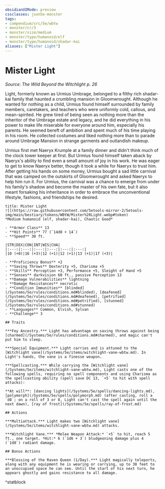 ```yaml
---
obsidianUIMode: preview
cssclasses: json5e-monster
tags:
- compendium/src/5e/wbtw
- monster/cr/3
- monster/size/medium
- monster/type/humanoid/elf
- monster/type/humanoid/shadar-kai
aliases: ["Mister Light"]
---
```

# Mister Light
*Source: The Wild Beyond the Witchlight p. 26*  

Light, formerly known as Urmius Umbrage, belonged to a filthy rich shadar-kai family that haunted a crumbling mansion in Gloomwrought. Although he wanted for nothing as a child, Urmius found himself surrounded by family members, caretakers, and teachers who were uniformly cold, callous, and mean-spirited. He grew tired of being seen as nothing more than the inheritor of the Umbrage estate and legacy, and he did everything in his power to make life miserable for everyone around him, especially his parents. He seemed bereft of ambition and spent much of his time playing in his room. He collected costumes and liked nothing more than to parade around Umbrage Mansion in strange garments and outlandish makeup.

Urmius first met Naeryx Krumple at a family dinner and didn't think much of the clock tower keeper at first. But Urmius found himself taken aback by Naeryx's ability to find even a small amount of joy in his work. He was eager to get to know Naeryx better, though it took a while for Naeryx to trust him. After getting his hands on some money, Urmius bought a sad little carnival that was camped on the outskirts of Gloomwrought and asked Naeryx to help him run it. For Urmius, the carnival was a chance to emerge from under his family's shadow and become the master of his own fate, but it also meant forsaking his inheritance in order to embrace the unconventional lifestyle, fashions, and friendships he desired.

```ad-statblock
title: Mister Light
![](https://raw.githubusercontent.com/5etools-mirror-2/5etools-img/main/bestiary/tokens/WBtW/Mister%20Light.webp#token)
*Medium humanoid (elf, shadar-kai), Chaotic Good*

- **Armor Class** 13
- **Hit Points** 77 (`14d8 + 14`)
- **Speed** 30 ft.

|STR|DEX|CON|INT|WIS|CHA|
|:---:|:---:|:---:|:---:|:---:|:---:|
|10 (+0)|16 (+3)|12 (+1)|12 (+1)|13 (+1)|17 (+3)|

- **Proficiency Bonus** +2
- **Saving Throws** Dexterity +5, Charisma +5
- **Skills** Perception +3, Performance +5, Sleight of Hand +5
- **Senses** darkvision 60 ft., passive Perception 13
- **Damage Vulnerabilities** lightning
- **Damage Resistances** necrotic
- **Condition Immunities** [blinded](/Systems/5e/rules/conditions.md#blinded), [deafened](/Systems/5e/rules/conditions.md#deafened), [petrified](/Systems/5e/rules/conditions.md#petrified), [stunned](/Systems/5e/rules/conditions.md#stunned)
- **Languages** Common, Elvish, Sylvan
- **Challenge** 3

## Traits

***Fey Ancestry.*** Light has advantage on saving throws against being [charmed](/Systems/5e/rules/conditions.md#charmed), and magic can't put him to sleep.

***Special Equipment.*** Light carries and is attuned to the [Witchlight vane](/Systems/5e/items/witchlight-vane-wbtw.md). In Light's hands, the vane is a finesse weapon.

***Spellcasting.*** While carrying the [Witchlight vane](/Systems/5e/items/witchlight-vane-wbtw.md), Light casts one of the following spells, requiring no spell components and using Charisma as the spellcasting ability (spell save DC 13, `+5` to hit with spell attacks):

**At will**: [dancing lights](/Systems/5e/spells/dancing-lights.md), [polymorph](/Systems/5e/spells/polymorph.md) (after casting, roll a `d8`; on a roll of 3 or 8, Light can't cast the spell again until the next dawn), [ray of frost](/Systems/5e/spells/ray-of-frost.md)

## Actions

***Multiattack.*** Light makes two [Witchlight vane](/Systems/5e/items/witchlight-vane-wbtw.md) attacks.

***Witchlight Vane.*** *Melee Weapon Attack:* `+5` to hit, reach 5 ft., one target. *Hit:* 6 (`1d6 + 3`) bludgeoning damage plus 4 (`1d8`) radiant damage.

## Bonus Actions

***Blessing of the Raven Queen (1/Day).*** Light magically teleports, along with any equipment he is wearing or carrying, up to 30 feet to an unoccupied space he can see. Until the start of his next turn, he appears ghostly and gains resistance to all damage.
```
^statblock